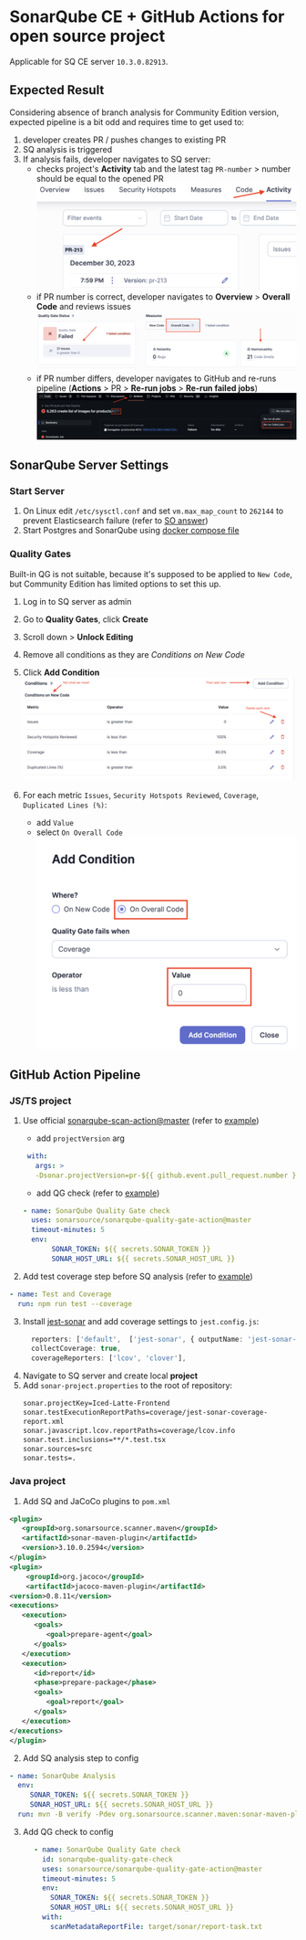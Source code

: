 # SonarQube CE + GitHub Actions for open source project

Applicable for SQ CE server `10.3.0.82913`.

## Expected Result

Considering absence of branch analysis for Community Edition version, expected pipeline is a bit odd and requires time to get used to:

1. developer creates PR / pushes changes to existing PR
2. SQ analysis is triggered
3. If analysis fails, developer navigates to SQ server:
   *  checks project's **Activity** tab and the latest tag `PR-number` > number should be equal to the opened PR
      ![](img/activity.png)
   * if PR number is correct, developer navigates to **Overview** > **Overall Code** and reviews issues
      ![](img/overall_code.png)
   * if PR number differs, developer navigates to GitHub and re-runs pipeline (**Actions** > PR > **Re-run jobs** > **Re-run failed jobs**)
      ![](img/github.png)
## SonarQube Server Settings

### Start Server

1. On Linux edit `/etc/sysctl.conf` and set `vm.max_map_count` to `262144` to prevent Elasticsearch failure (refer to [SO answer](https://stackoverflow.com/a/51448773/8165307))
2. Start Postgres and SonarQube using [docker compose file](examples/docker-compose.yaml)

### Quality Gates

Built-in QG is not suitable, because it's supposed to be applied to `New Code`, but Community Edition has limited options to set this up.

1. Log in to SQ server as admin
2. Go to **Quality Gates**, click **Create**
3. Scroll down > **Unlock Editing**
4. Remove all conditions as they are _Conditions on New Code_
5. Click **Add Condition**
    ![](img/conditions.png)

6. For each metric `Issues`, `Security Hotspots Reviewed`, `Coverage`, `Duplicated Lines (%)`:
   * add `Value`
   * select `On Overall Code`
   ![](img/condition.png)

## GitHub Action Pipeline

### JS/TS project

1. Use official [sonarqube-scan-action@master](https://github.com/SonarSource/sonarqube-scan-action) (refer to [example](examples/github-js-pipeline.yaml))
   * add `projectVersion` arg
   
   ```yaml
    with:
      args: >
      -Dsonar.projectVersion=pr-${{ github.event.pull_request.number }}`
   ```
   * add QG check (refer to [example](examples/github-js-pipeline.yaml))
   ```yaml
   - name: SonarQube Quality Gate check
     uses: sonarsource/sonarqube-quality-gate-action@master
     timeout-minutes: 5
     env:
          SONAR_TOKEN: ${{ secrets.SONAR_TOKEN }}
          SONAR_HOST_URL: ${{ secrets.SONAR_HOST_URL }}
   ```

2.  Add test coverage step before SQ analysis (refer to [example](examples/github-js-pipeline.yaml))
   ```yaml
   - name: Test and Coverage
     run: npm run test --coverage
   ```
3. Install [jest-sonar](https://www.npmjs.com/package/jest-sonar) and add coverage settings to `jest.config.js`:
   ```ts
     reporters: ['default',  ['jest-sonar', { outputName: 'jest-sonar-coverage-report.xml'}]],
     collectCoverage: true,
     coverageReporters: ['lcov', 'clover'],
   ```
4. Navigate to SQ server and create local **project**
5. Add `sonar-project.properties` to the root of repository:
   ```properties
   sonar.projectKey=Iced-Latte-Frontend
   sonar.testExecutionReportPaths=coverage/jest-sonar-coverage-report.xml
   sonar.javascript.lcov.reportPaths=coverage/lcov.info
   sonar.test.inclusions=**/*.test.tsx
   sonar.sources=src
   sonar.tests=.
   ```

### Java project

1. Add SQ and JaCoCo plugins to `pom.xml`

```xml
<plugin>
   <groupId>org.sonarsource.scanner.maven</groupId>
   <artifactId>sonar-maven-plugin</artifactId>
   <version>3.10.0.2594</version>
</plugin>
<plugin>
    <groupId>org.jacoco</groupId>
    <artifactId>jacoco-maven-plugin</artifactId>
<version>0.8.11</version>
<executions>
   <execution>
      <goals>
         <goal>prepare-agent</goal>
      </goals>
   </execution>
   <execution>
      <id>report</id>
      <phase>prepare-package</phase>
      <goals>
         <goal>report</goal>
      </goals>
   </execution>
</executions>
</plugin>
```

2. Add SQ analysis step to config

```yaml
- name: SonarQube Analysis
  env:
     SONAR_TOKEN: ${{ secrets.SONAR_TOKEN }}
     SONAR_HOST_URL: ${{ secrets.SONAR_HOST_URL }}
  run: mvn -B verify -Pdev org.sonarsource.scanner.maven:sonar-maven-plugin:sonar -Dsonar.projectVersion=pr-${{ github.event.pull_request.number }} -Dsonar.coverage.jacoco.xmlReportPaths=target/site/jacoco/jacoco.xml
```

3. Add QG check to config

```yaml
      - name: SonarQube Quality Gate check
        id: sonarqube-quality-gate-check
        uses: sonarsource/sonarqube-quality-gate-action@master
        timeout-minutes: 5
        env:
          SONAR_TOKEN: ${{ secrets.SONAR_TOKEN }}
          SONAR_HOST_URL: ${{ secrets.SONAR_HOST_URL }}
        with:
          scanMetadataReportFile: target/sonar/report-task.txt
```